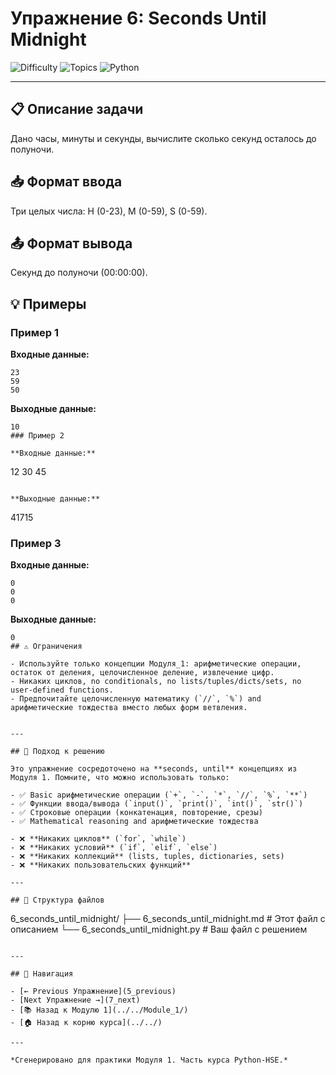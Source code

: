 # Упражнение 6: Seconds Until Midnight

![Difficulty](https://img.shields.io/badge/Difficulty-Module%201-green)
![Topics](https://img.shields.io/badge/Topics-seconds%2C%20until-blue)
![Python](https://img.shields.io/badge/Python-Module%201%20Concepts-yellow)

---

## 📋 Описание задачи

Дано часы, минуты и секунды, вычислите сколько секунд осталось до полуночи.
## 📥 Формат ввода

Три целых числа: H (0-23), M (0-59), S (0-59).
## 📤 Формат вывода

Секунд до полуночи (00:00:00).
## 💡 Примеры

### Пример 1

**Входные данные:**
```
23
59
50
```

**Выходные данные:**
```
10
### Пример 2

**Входные данные:**
```
12
30
45
```

**Выходные данные:**
```
41715
### Пример 3

**Входные данные:**
```
0
0
0
```

**Выходные данные:**
```
0
## ⚠️ Ограничения

- Используйте только концепции Модуля_1: арифметические операции, остаток от деления, целочисленное деление, извлечение цифр.
- Никаких циклов, no conditionals, no lists/tuples/dicts/sets, no user-defined functions.
- Предпочитайте целочисленную математику (`//`, `%`) and арифметические тождества вместо любых форм ветвления.


---

## 🎯 Подход к решению

Это упражнение сосредоточено на **seconds, until** концепциях из Модуля 1. Помните, что можно использовать только:

- ✅ Basic арифметические операции (`+`, `-`, `*`, `//`, `%`, `**`)
- ✅ Функции ввода/вывода (`input()`, `print()`, `int()`, `str()`)
- ✅ Строковые операции (конкатенация, повторение, срезы)
- ✅ Mathematical reasoning and арифметические тождества

- ❌ **Никаких циклов** (`for`, `while`)
- ❌ **Никаких условий** (`if`, `elif`, `else`)
- ❌ **Никаких коллекций** (lists, tuples, dictionaries, sets)
- ❌ **Никаких пользовательских функций**

---

## 📁 Структура файлов
```
6_seconds_until_midnight/
├── 6_seconds_until_midnight.md     # Этот файл с описанием
└── 6_seconds_until_midnight.py     # Ваш файл с решением
```

---

## 🔗 Навигация

- [← Previous Упражнение](5_previous) 
- [Next Упражнение →](7_next)
- [📚 Назад к Модулю 1](../../Module_1/)
- [🏠 Назад к корню курса](../../)

---

*Сгенерировано для практики Модуля 1. Часть курса Python-HSE.*
